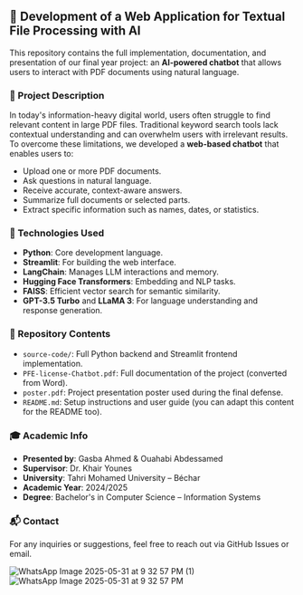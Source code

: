 

## 🧠 Development of a Web Application for Textual File Processing with AI

This repository contains the full implementation, documentation, and presentation of our final year project: an **AI-powered chatbot** that allows users to interact with PDF documents using natural language.

### 📄 Project Description

In today's information-heavy digital world, users often struggle to find relevant content in large PDF files. Traditional keyword search tools lack contextual understanding and can overwhelm users with irrelevant results. To overcome these limitations, we developed a **web-based chatbot** that enables users to:

* Upload one or more PDF documents.
* Ask questions in natural language.
* Receive accurate, context-aware answers.
* Summarize full documents or selected parts.
* Extract specific information such as names, dates, or statistics.

### 🔧 Technologies Used

* **Python**: Core development language.
* **Streamlit**: For building the web interface.
* **LangChain**: Manages LLM interactions and memory.
* **Hugging Face Transformers**: Embedding and NLP tasks.
* **FAISS**: Efficient vector search for semantic similarity.
* **GPT-3.5 Turbo** and **LLaMA 3**: For language understanding and response generation.

### 📁 Repository Contents

* `source-code/`: Full Python backend and Streamlit frontend implementation.
* `PFE-license-Chatbot.pdf`: Full documentation of the project (converted from Word).
* `poster.pdf`: Project presentation poster used during the final defense.
* `README.md`: Setup instructions and user guide (you can adapt this content for the README too).

### 🎓 Academic Info

* **Presented by**: Gasba Ahmed & Ouahabi Abdessamed
* **Supervisor**: Dr. Khair Younes
* **University**: Tahri Mohamed University – Béchar
* **Academic Year**: 2024/2025
* **Degree**: Bachelor's in Computer Science – Information Systems

### 📬 Contact

For any inquiries or suggestions, feel free to reach out via GitHub Issues or email.

![WhatsApp Image 2025-05-31 at 9 32 57 PM (1)](https://github.com/user-attachments/assets/ff839754-dc5b-4c97-bdb5-2d50204791df)
![WhatsApp Image 2025-05-31 at 9 32 57 PM](https://github.com/user-attachments/assets/9684b238-4d25-4038-af1f-b3209cce6d1a)
